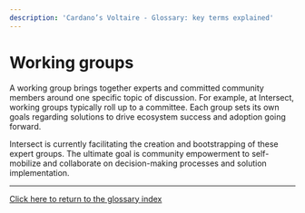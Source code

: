 ```yaml
---
description: 'Cardano’s Voltaire - Glossary: key terms explained'
---
```


# Working groups

A working group brings together experts and committed community members around one specific topic of discussion. For example, at Intersect, working groups typically roll up to a committee. Each group sets its own goals regarding solutions to drive ecosystem success and adoption going forward.&#x20;

Intersect is currently facilitating the creation and bootstrapping of these expert groups. The ultimate goal is community empowerment to self-mobilize and collaborate on decision-making processes and solution implementation.

***

[Click here to return to the glossary index](../)
